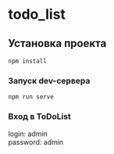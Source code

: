 # todo_list

## Установка проекта
```
npm install
```

### Запуск dev-сервера
```
npm run serve
```

### Вход в ToDoList
login: admin    
password: admin


